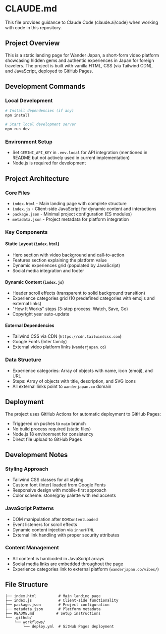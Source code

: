 # CLAUDE.md

This file provides guidance to Claude Code (claude.ai/code) when working with code in this repository.

## Project Overview

This is a static landing page for Wander Japan, a short-form video platform showcasing hidden gems and authentic experiences in Japan for foreign travelers. The project is built with vanilla HTML, CSS (via Tailwind CDN), and JavaScript, deployed to GitHub Pages.

## Development Commands

### Local Development
```bash
# Install dependencies (if any)
npm install

# Start local development server
npm run dev
```

### Environment Setup
- Set `GEMINI_API_KEY` in `.env.local` for API integration (mentioned in README but not actively used in current implementation)
- Node.js is required for development

## Project Architecture

### Core Files
- `index.html` - Main landing page with complete structure
- `index.js` - Client-side JavaScript for dynamic content and interactions
- `package.json` - Minimal project configuration (ES modules)
- `metadata.json` - Project metadata for platform integration

### Key Components

#### Static Layout (`index.html`)
- Hero section with video background and call-to-action
- Features section explaining the platform value
- Dynamic experiences grid (populated by JavaScript)
- Social media integration and footer

#### Dynamic Content (`index.js`)
- Header scroll effects (transparent to solid background transition)
- Experience categories grid (10 predefined categories with emojis and external links)
- "How It Works" steps (3-step process: Watch, Save, Go)
- Copyright year auto-update

#### External Dependencies
- Tailwind CSS via CDN (`https://cdn.tailwindcss.com`)
- Google Fonts (Inter family)
- External video platform links (`wanderjapan.co`)

### Data Structure
- Experience categories: Array of objects with name, icon (emoji), and URL
- Steps: Array of objects with title, description, and SVG icons
- All external links point to `wanderjapan.co` domain

## Deployment

The project uses GitHub Actions for automatic deployment to GitHub Pages:
- Triggered on pushes to `main` branch
- No build process required (static files)
- Node.js 18 environment for consistency
- Direct file upload to GitHub Pages

## Development Notes

### Styling Approach
- Tailwind CSS classes for all styling
- Custom font (Inter) loaded from Google Fonts
- Responsive design with mobile-first approach
- Color scheme: stone/gray palette with red accents

### JavaScript Patterns
- DOM manipulation after `DOMContentLoaded`
- Event listeners for scroll effects
- Dynamic content injection via `innerHTML`
- External link handling with proper security attributes

### Content Management
- All content is hardcoded in JavaScript arrays
- Social media links are embedded throughout the page
- Experience categories link to external platform (`wanderjapan.co/vibes/`)

## File Structure
```
├── index.html          # Main landing page
├── index.js            # Client-side functionality
├── package.json        # Project configuration
├── metadata.json       # Platform metadata
├── README.md          # Setup instructions
└── .github/
    └── workflows/
        └── deploy.yml  # GitHub Pages deployment
```